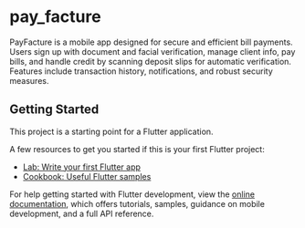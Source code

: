 # pay_facture

PayFacture is a mobile app designed for secure and efficient bill payments. Users sign up with document and facial verification, manage client info, pay bills, and handle credit by scanning deposit slips for automatic verification. Features include transaction history, notifications, and robust security measures.

## Getting Started

This project is a starting point for a Flutter application.

A few resources to get you started if this is your first Flutter project:

- [Lab: Write your first Flutter app](https://docs.flutter.dev/get-started/codelab)
- [Cookbook: Useful Flutter samples](https://docs.flutter.dev/cookbook)

For help getting started with Flutter development, view the
[online documentation](https://docs.flutter.dev/), which offers tutorials,
samples, guidance on mobile development, and a full API reference.
